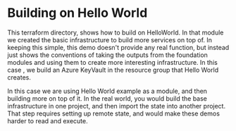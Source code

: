 # Building on Hello World

This terraform directory, shows how to build on HelloWorld.  In that
module we created the basic infrastructure to build more services on 
top of.  In keeping this simple, this demo doesn't provide any real
function, but instead just shows the conventions of taking the outputs
from the foundation modules and using them to create more interesting
infrastructure.  In this case , we build an Azure KeyVault in the 
resource group that Hello World creates.

In this case we are using Hello World example as a module, and then 
building more on top of it.  In the real world, you would build the 
base infrastructure in one project, and then import the state into 
another project.  That step requires setting up remote state, and 
would make these demos harder to read and execute.  

